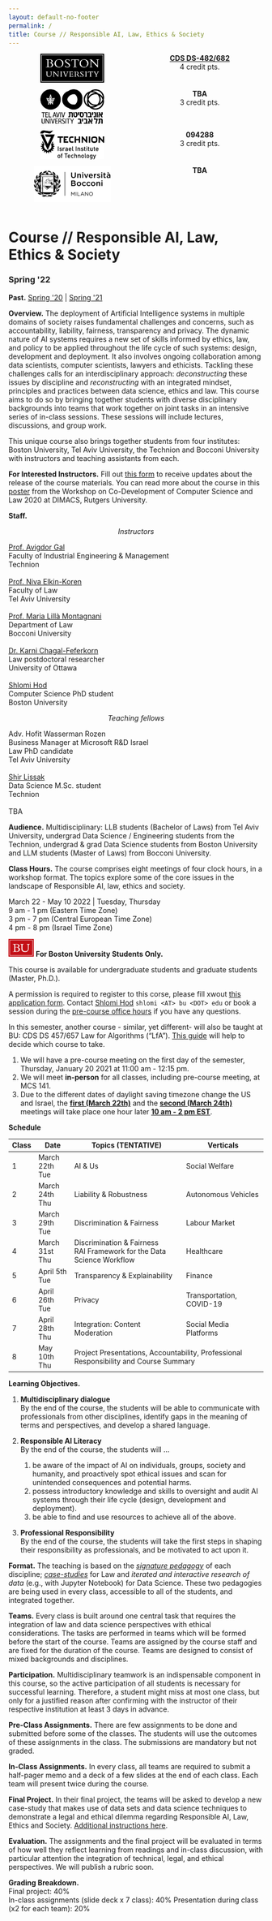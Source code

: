 ```yaml
---
layout: default-no-footer
permalink: /
title: Course // Responsible AI, Law, Ethics & Society
---
```



<style>
/* Two columns containers (use 25% for four, and 50% for two, etc) */
.column {
  float: left;
  width: 50%;
  //padding: 0px;
  text-align: center;
}

/* Clear floats after image containers */
.row::after {
  content: "";
  clear: both;
  display: table;
  padding: 5px;
}
  
.logo {
  width: 50%;
}
</style>

<div class="row">
  <div class="column">
    <img class="logo" src="/assets/img/Boston-University.svg" alt="Boston University Logo">
  </div>
  <div class="column">
  <a href="https://www.bu.edu/academics/cds/courses/cds-ds-482/"><strong>CDS DS-482/682</strong></a>
    <br />
    4 credit pts.
  </div>
</div>
  
<div class="row">
  <div class="column">
    <img class="logo" src="/assets/img/Tel-Aviv-University.png" alt="Tel Aviv University Logo">
  </div>
  <div class="column">
    <strong>TBA</strong>
    <br />
    3 credit pts.
  </div>
</div>

<div class="row">
  <div class="column">
    <img class="logo" src="/assets/img/Technion.png" alt="Technion">
  </div>
  <div class="column">
    <strong>094288</strong>
    <br />
    3 credit pts.
  </div>
</div>
  
<div class="row">
  <div class="column">
    <img class="logo" src="/assets/img/Bocconi-University.png" alt="Bocconi University" style="width: 60%">
  </div>
  <div class="column">
    <strong>TBA</strong>
    <br />
  </div>
</div>


# Course // Responsible AI, Law, Ethics & Society

### Spring '22

**Past.** [Spring '20](past/spring20) &#124; [Spring '21](past/spring21)

**Overview.** The deployment of Artificial Intelligence systems in multiple domains of society raises fundamental challenges and concerns, such as accountability, liability, fairness, transparency and privacy. The dynamic nature of AI systems requires a new set of skills informed by ethics, law, and policy to be applied throughout the life cycle of such systems: design, development and deployment. It also involves ongoing collaboration among data scientists, computer scientists, lawyers and ethicists. Tackling these challenges calls for an interdisciplinary approach: *deconstructing* these issues by discipline and *reconstructing* with an integrated mindset, principles and practices between data science, ethics and law. This course aims to do so by bringing together students with diverse disciplinary backgrounds into teams that work together on joint tasks in an intensive series of in-class sessions. These sessions will include lectures, discussions, and group work. 

This unique course also brings together students from four institutes: Boston University, Tel Aviv University, the Technion and Bocconi University with instructors and teaching assistants from each.


**For Interested Instructors.** Fill out [this form](https://forms.gle/Wk4RqoCYBaLeVroM8) to receive updates about the release of the course materials. You can read more about the course in this [poster](assets/poster.pdf) from the Workshop on Co-Development of Computer Science and Law 2020 at DIMACS, Rutgers University.

**Staff.**

<div style="text-align: center;"><em>Instructors</em></div>

<a href="https://agp.iem.technion.ac.il/avigal/">Prof. Avigdor Gal</a>  
Faculty of Industrial Engineering &amp; Management  
Technion
<br/><br/>
<a href="https://en-law.tau.ac.il/profile/elkiniva">Prof. Niva Elkin-Koren</a>  
Faculty of Law  
Tel Aviv University
<br/><br/>
<a href="https://didattica.unibocconi.eu/docenti/cv.php?rif=50237">Prof. Maria Lillà Montagnani</a>  
Department of Law  
Bocconi University
<br/><br/>
<a href="https://uottawa.academia.edu/KarniChagalFeferkorn">Dr. Karni Chagal-Feferkorn</a>  
Law postdoctoral researcher  
University of Ottawa
<br/><br/>
<a href="https://shlomi.hod.xyz/">Shlomi Hod</a>  
Computer Science PhD student  
Boston University

<div style="text-align: center;"><em>Teaching fellows</em></div>

Adv. Hofit Wasserman Rozen  
Business Manager at Microsoft R&D Israel  
Law PhD candidate  
Tel Aviv University
<br/><br/>
<a href="https://www.linkedin.com/in/shir-lissak-012174166/">Shir Lissak</a>  
Data Science M.Sc. student  
Technion
<br/><br/>
TBA
 

**Audience.** Multidisciplinary: LLB students (Bachelor of Laws) from Tel Aviv University, undergrad Data Science / Engineering students from the Technion,  undergrad & grad Data Science students from Boston University and LLM students (Master of Laws) from Bocconi University.

**Class Hours.**
The course comprises eight meetings of four clock hours, in a workshop format. The topics explore some of the core issues in the landscape of Responsible AI, law, ethics and society. 

March 22 - May 10 2022 | Tuesday, Thursday    
9 am - 1 pm (Eastern Time Zone)  
3 pm - 7 pm (Central European Time Zone)  
4 pm - 8 pm (Israel Time Zone)  

<img class="icon" src="/assets/img/bu-icon.png" alt="Boston University" style="width:50px;"> **For Boston University Students Only.**

This course is available for undergraduate students and graduate students (Master, Ph.D.).

A permission is required to register to this corse, please fill xwout [this application form](https://forms.gle/G93uzPjgzGH3jTxy6). Contact [Shlomi Hod](https://shlomi.hod.xyz/) `shlomi <AT> bu <DOT> edu` or book a session during the [pre-course office hours](https://calendly.com/shlomi-hod/rai-pre-course-office-hours) if you have any questions.

In this semester, another course - similar, yet different- will also be taught at BU: CDS DS 457/657 Law for Algorithms (“LfA”). [This guide](https://docs.google.com/document/d/1HRXftnxfAbkDM5ql-R03cgCQSekla0mPOCKUow7ddzA/edit) will help to decide which course to take.

1. We will have a pre-course meeting on the first day of the semester, Thursday, January 20 2021 at 11:00 am - 12:15 pm.
2. We will meet **in-person** for all classes, including pre-course meeting, at MCS 141.
3. Due to the different dates of daylight saving timezone change the US and Israel, the **<u>first (March 22th)</u>** and the **<u>second (March 24th)</u>** meetings will take place one hour later **<u>10 am - 2 pm EST</u>**.

**Schedule**

<table class="tg">
<thead>
  <tr>
    <th class="tg-0pky">Class</th>
    <th class="tg-0pky">Date</th>
    <th class="tg-0pky">Topics (TENTATIVE)</th>
    <th class="tg-0pky">Verticals</th>
  </tr>
</thead>
<tbody>
  <tr>
    <td class="tg-0pky">1</td>
    <td class="tg-0pky">March 22th<br />Tue<br /></td>
    <td class="tg-0pky">AI &amp; Us</td>
	<td class="tg-0pky">Social Welfare</td>
  </tr>
  <tr>
    <td class="tg-0pky">2</td>
    <td class="tg-0pky">March 24th<br />Thu<br /></td>
	<td class="tg-0pky">Liability &amp; Robustness</td>
	<td class="tg-0pky">Autonomous Vehicles</td>
  </tr>
  <tr>
    <td class="tg-0pky">3</td>
    <td class="tg-0pky">March 29th<br />Tue</td>
    <td class="tg-0pky">Discrimination &amp; Fairness </td>
    <td class="tg-0pky">Labour Market</td>

  </tr>
  <tr>
    <td class="tg-0pky">4</td>
    <td class="tg-0pky">March 31st<br />Thu</td>
	<td class="tg-0pky">Discrimination &amp; Fairness<br />RAI Framework for the Data Science Workflow</td>
    <td class="tg-0pky">Healthcare</td>
  </tr>
  <tr>
    <td class="tg-0pky">5</td>
    <td class="tg-0pky">April 5th<br />Tue</td>
    <td class="tg-0pky">Transparency & Explainability </td>
    <td class="tg-0pky">Finance</td>
  </tr>
  <tr>
    <td class="tg-0pky">6</td>
    <td class="tg-0pky">April 26th<br />Tue</td>
	<td class="tg-0pky">Privacy</td>
    <td class="tg-0pky">Transportation, COVID-19</td>
  </tr>
  <tr>
    <td class="tg-0pky">7</td>
    <td class="tg-0pky">April 28th<br />Thu</td>
    <td class="tg-0pky">Integration: Content Moderation </td>
    <td class="tg-0pky">Social Media Platforms</td>
  </tr>
  <tr>
    <td class="tg-0pky">8</td>
    <td class="tg-0pky">May 10th<br />Thu</td>    
    <td class="tg-0pky" colspan="2">Project Presentations, Accountability, Professional Responsibility and Course Summary</td>
  </tr>
</tbody>
</table>

**Learning Objectives.** 

1. **Multidisciplinary dialogue**  
By the end of the course, the students will be able to communicate with professionals from other disciplines, identify gaps in the meaning of terms and perspectives, and develop a shared language.
   
1. **Responsible AI Literacy**  
By the end of the course, the students will …
   1. be aware of the impact of AI on individuals, groups, society and humanity, and proactively spot ethical issues and scan for unintended consequences and potential harms.
   1. possess introductory knowledge and skills to oversight and audit AI systems through their life cycle (design, development and deployment).
   1. be able to find and use resources to achieve all of the above.
1. **Professional Responsibility**  
By the end of the course, the students will take the first steps in shaping their responsibility as professionals, and be motivated to act upon it.

**Format.** The teaching is based on the [*signature pedagogy*](https://wiki.ubc.ca/Signature_Pedagogies) of each discipline; [*case-studies*](https://casestudies.law.harvard.edu/the-case-study-teaching-method/) for Law and *iterated and interactive research of data* (e.g., with Jupyter Notebook) for Data Science. These two pedagogies are being used in every class, accessible to all of the students, and integrated together.

**Teams.** Every class is built around one central task that requires the integration of law and data science perspectives with ethical considerations. The tasks are performed in teams which will be formed before the start of the course. Teams are assigned by the course staff and are fixed for the duration of the course. Teams are designed to consist of mixed backgrounds and disciplines.

**Participation.** Multidisciplinary teamwork is an indispensable component in this course, so the active participation of all students is necessary for successful learning. Therefore, a student might miss at most one class, but only for a justified reason after confirming with the instructor of their respective institution at least 3 days in advance. 

**Pre-Class Assignments.** There are few assignments to be done and submitted before some of the classes. The students will use the outcomes of these assignments in the class. The submissions are mandatory but not graded. 

**In-Class Assignments.** In every class, all teams are required to submit a half-pager memo and a deck of a few slides at the end of each class. Each team will present twice during the course.

**Final Project.** In their final project, the teams will be asked to develop a new case-study that makes use of data sets and data science techniques to demonstrate a legal and ethical dilemma regarding Responsible AI, Law, Ethics and Society. [Additional instructions here](/final-project.html).

**Evaluation.** The assignments and the final project will be evaluated in terms of how well they reflect learning from readings and in-class discussion, with particular attention the integration of technical, legal, and ethical perspectives. We will publish a rubric soon.

**Grading Breakdown.**  
Final project: 40%  
In-class assignments (slide deck x 7 class): 40%
Presentation during class (x2 for each team): 20%  






